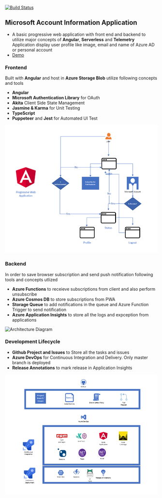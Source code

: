 [![Build Status](https://dev.azure.com/talha0113/Open%20Source/_apis/build/status/MicrosoftAccountProfileInformation)](https://dev.azure.com/talha0113/Open%20Source/_build/latest?definitionId=36)

## Microsoft Account Information Application
- A basic progressive web application with front end and backend to utilize major concepts of **Angular**, **Serverless** and **Telemetry**
Application display user profile like image, email and name of Azure AD or personal account
- [Demo](https://msaccprofileinformation.z6.web.core.windows.net)

### Frontend
Built with **Angular** and host in **Azure Storage Blob** utilize following concepts and tools
  - **Angular**
  - **Microsoft Authentication Library** for OAuth
  - **Akita** Client Side State Management
  - **Jasmine & Karma** for Unit Testing
  - **TypeScript**
  - **Puppeteer** and **Jest** for Automated UI Test
  
![Flow Diagram](./Diagrams/Flow.png)

### Backend
In order to save browser subscription and send push notification following tools and concepts utlized
  - **Azure Functions** to receieve subscriptions from client and also perform unsubscribe
  - **Azure Cosmos DB** to store subscriptions from PWA
  - **Storage Queue** to add notifications in the queue and Azure Function Trigger to send notification
  - **Azure Application Insights** to store all the logs and expception from applications

![Architecture Diagram](./Diagrams/Architecture.png)

### Development Lifecycle
  - **Github Project and Issues** to Store all the tasks and issues
  - **Azure DevOps** for Continuous Integration and Delivery. Only master branch is deployed
  - **Release Annotations** to mark release in Application Insights

![Development LifeCycle Diagram](./Diagrams/DevelopmentLifeCycle.png)
